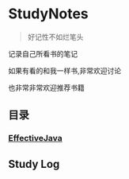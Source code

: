 # StudyNotes

> 好记性不如烂笔头

记录自己所看书的笔记

如果有看的和我一样书,非常欢迎讨论  

也非常非常欢迎推荐书籍  


## 目录

### [EffectiveJava](./EffectiveJava)


## Study Log  
  
  
    
  
  

